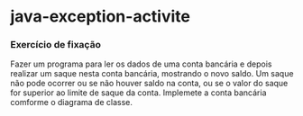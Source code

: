 # java-exception-activite
### Exercício de fixação  
  
Fazer um programa para ler os dados de uma conta bancária e depois realizar um saque nesta conta bancária, mostrando o novo saldo. Um saque não pode ocorrer ou se não houver saldo na conta, ou se o valor do saque for superior ao limite de saque da conta. Implemete a conta bancária comforme o diagrama de classe.
